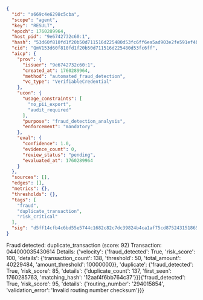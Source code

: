 ```json
{
  "id": "a669c4e6298c5cba",
  "scope": "agent",
  "key": "RESULT",
  "epoch": 1760289964,
  "host_pid": "9e6742732c60:1",
  "hash": "53d60f810fd1f20b50d711516d225480d53fc6ff6ea5ad903e2fe591ef4b647b",
  "cid": "QmV153d60f810fd1f20b50d711516d225480d53fc6ff",
  "aicp": {
    "prov": {
      "issuer": "9e6742732c60:1",
      "created_at": 1760289964,
      "method": "automated_fraud_detection",
      "vc_type": "VerifiableCredential"
    },
    "ucon": {
      "usage_constraints": [
        "no_pii_export",
        "audit_required"
      ],
      "purpose": "fraud_detection_analysis",
      "enforcement": "mandatory"
    },
    "eval": {
      "confidence": 1.0,
      "evidence_count": 0,
      "review_status": "pending",
      "evaluated_at": 1760289964
    }
  },
  "sources": [],
  "edges": [],
  "metrics": {},
  "thresholds": {},
  "tags": [
    "fraud",
    "duplicate_transaction",
    "risk_critical"
  ],
  "sig": "d5ff14cfb4c6bd55e5744c1682c82c7dc39824b4ca1af75cd875243151865d56"
}
```

Fraud detected: duplicate_transaction (score: 92)
Transaction: 044000035430614
Details: {'velocity': {'fraud_detected': True, 'risk_score': 100, 'details': {'transaction_count': 138, 'threshold': 50, 'total_amount': 40229484, 'amount_threshold': 10000000}}, 'duplicate': {'fraud_detected': True, 'risk_score': 85, 'details': {'duplicate_count': 137, 'first_seen': 1760285763, 'matching_hash': '12aaf4f6bb764c37'}}}{'fraud_detected': True, 'risk_score': 95, 'details': {'routing_number': '294015854', 'validation_error': 'Invalid routing number checksum'}}}